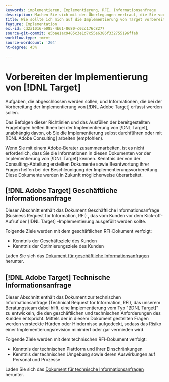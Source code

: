 ```yaml
---
keywords: implementieren, Implementierung, RFI, Informationsanfrage
description: Machen Sie sich mit den Überlegungen vertraut, die Sie vor der Implementierung von Adobe Target beachten sollten. Führen Sie die erforderlichen Aufgaben aus und sammeln Sie Informationen, wenn Sie sich auf die Implementierung von Target vorbereiten.
title: Wie sollte ich mich auf die Implementierung von Target vorbereiten?
feature: Implementation
exl-id: cd2a1016-e085-4b61-8680-c0cc176c8277
source-git-commit: e5bae1ac9485c3e1d7c55e6386f332755196ffab
workflow-type: tm+mt
source-wordcount: '264'
ht-degree: 45%

---
```


# Vorbereiten der Implementierung von [!DNL Target]

Aufgaben, die abgeschlossen werden sollen, und Informationen, die bei der Vorbereitung der Implementierung von [!DNL Adobe Target] erfasst werden sollen.

Das Befolgen dieser Richtlinien und das Ausfüllen der bereitgestellten Fragebögen helfen Ihnen bei der Implementierung von [!DNL Target], unabhängig davon, ob Sie die Implementierung selbst durchführen oder mit [!DNL Adobe Consulting] arbeiten (empfohlen).

Wenn Sie mit einem Adobe-Berater zusammenarbeiten, ist es nicht erforderlich, dass Sie die Informationen in diesen Dokumenten vor der Implementierung von [!DNL Target] kennen. Kenntnis der von der Consulting-Abteilung erstellten Dokumente sowie Beantwortung ihrer Fragen helfen bei der Beschleunigung der Implementierungsvorbereitung. Diese Dokumente werden in Zukunft möglicherweise überarbeitet.

## [!DNL Adobe Target] Geschäftliche Informationsanfrage

Dieser Abschnitt enthält das Dokument Geschäftliche Informationsanfrage (Business Request for Information, RFI) , das vom Kunden vor dem Kick-off-Aufruf der [!DNL Target] -Implementierung ausgefüllt werden sollte.

Folgende Ziele werden mit dem geschäftlichen RFI-Dokument verfolgt:

* Kenntnis der Geschäftsziele des Kunden
* Kenntnis der Optimierungsziele des Kunden

Laden Sie sich das [Dokument für geschäftliche Informationsanfragen](assets/business-rfi.docx) herunter.

## [!DNL Adobe Target] Technische Informationsanfrage

Dieser Abschnitt enthält das Dokument zur technischen Informationsanfrage (Technical Request for Information, RFI), das unserem Beratungsteam dabei hilft, eine Implementierung vom Typ &quot;[!DNL Target]&quot; zu entwickeln, die den geschäftlichen und technischen Anforderungen des Kunden entspricht. Mittels der in diesem Dokument gestellten Fragen werden versteckte Hürden oder Hindernisse aufgedeckt, sodass das Risiko einer Implementierungsrevision minimiert oder gar vermieden wird.

Folgende Ziele werden mit dem technischen RFI-Dokument verfolgt:

* Kenntnis der technischen Plattform und ihrer Einschränkungen
* Kenntnis der technischen Umgebung sowie deren Auswirkungen auf Personal und Prozesse

Laden Sie sich das [Dokument für technische Informationsanfragen](assets/technical-rfi.docx) herunter.

